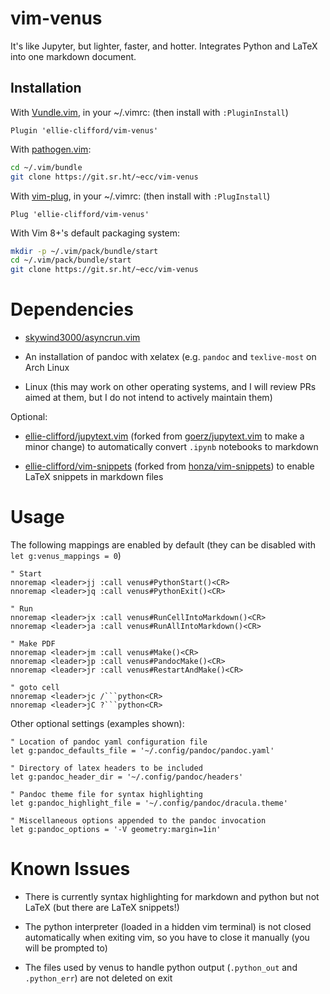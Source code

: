 # vim-venus

It's like Jupyter, but lighter, faster, and hotter. Integrates Python and LaTeX
into one markdown document.

## Installation

With [Vundle.vim](https://github.com/VundleVim/Vundle.vim), in your ~/.vimrc:
(then install with `:PluginInstall`)
```vimscript
Plugin 'ellie-clifford/vim-venus'
```

With [pathogen.vim](https://github.com/tpope/vim-pathogen):
```sh
cd ~/.vim/bundle
git clone https://git.sr.ht/~ecc/vim-venus
```

With [vim-plug](https://github.com/junegunn/vim-plug), in your ~/.vimrc:
(then install with `:PlugInstall`)
```vimscript
Plug 'ellie-clifford/vim-venus'
```

With Vim 8+'s default packaging system:
```sh
mkdir -p ~/.vim/pack/bundle/start
cd ~/.vim/pack/bundle/start
git clone https://git.sr.ht/~ecc/vim-venus
```

# Dependencies

- [skywind3000/asyncrun.vim](https://github.com/skywind3000/asyncrun.vim)

- An installation of pandoc with xelatex (e.g. `pandoc` and `texlive-most` on
  Arch Linux

- Linux (this may work on other operating systems, and I will review PRs aimed
  at them, but I do not intend to actively maintain them)

Optional:

- [ellie-clifford/jupytext.vim](https://git.sr.ht/~ecc/jupytext.vim)
  (forked from [goerz/jupytext.vim](https://github.com/goerz/jupytext.vim) to
  make a minor change) to automatically convert `.ipynb` notebooks to markdown

- [ellie-clifford/vim-snippets](https://git.sr.ht/~ecc/vim-snippets)
  (forked from [honza/vim-snippets](https://github.com/honza/vim-snippets)) to
  enable LaTeX snippets in markdown files

# Usage

The following mappings are enabled by default (they can be disabled with
`let g:venus_mappings = 0`)

```vimscript
" Start
nnoremap <leader>jj :call venus#PythonStart()<CR>
nnoremap <leader>jq :call venus#PythonExit()<CR>

" Run
nnoremap <leader>jx :call venus#RunCellIntoMarkdown()<CR>
nnoremap <leader>ja :call venus#RunAllIntoMarkdown()<CR>

" Make PDF
nnoremap <leader>jm :call venus#Make()<CR>
nnoremap <leader>jp :call venus#PandocMake()<CR>
nnoremap <leader>jr :call venus#RestartAndMake()<CR>

" goto cell
nnoremap <leader>jc /```python<CR>
nnoremap <leader>jC ?```python<CR>
```

Other optional settings (examples shown):
```vimscript
" Location of pandoc yaml configuration file
let g:pandoc_defaults_file = '~/.config/pandoc/pandoc.yaml'

" Directory of latex headers to be included
let g:pandoc_header_dir = '~/.config/pandoc/headers'

" Pandoc theme file for syntax highlighting
let g:pandoc_highlight_file = '~/.config/pandoc/dracula.theme'

" Miscellaneous options appended to the pandoc invocation
let g:pandoc_options = '-V geometry:margin=1in'
```

# Known Issues

- There is currently syntax highlighting for markdown and python but not LaTeX
  (but there are LaTeX snippets!)

- The python interpreter (loaded in a hidden vim terminal) is not closed
  automatically when exiting vim, so you have to close it manually (you will be
  prompted to)

- The files used by venus to handle python output (`.python_out` and
  `.python_err`) are not deleted on exit
